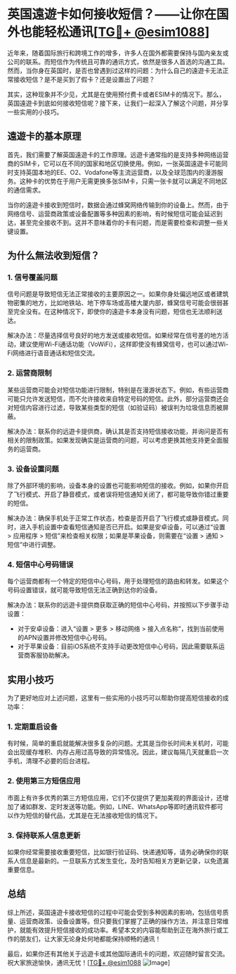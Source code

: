 # 英国遠遊卡如何接收短信？——让你在国外也能轻松通讯[[TG💪+ @esim1088](https://t.me/s/esim1088)]

近年来，随着国际旅行和跨境工作的增多，许多人在国外都需要保持与国内亲友或公司的联系。而短信作为传统且可靠的通讯方式，依然是很多人首选的沟通工具。然而，当你身在英国时，是否也曾遇到过这样的问题：为什么自己的遠遊卡无法正常接收短信？是不是买到了假卡？还是设置出了问题？

其实，这种现象并不少见，尤其是在使用预付费卡或者ESIM卡的情况下。那么，英国遠遊卡到底如何接收短信呢？接下来，让我们一起深入了解这个问题，并分享一些实用的小技巧。

## 遠遊卡的基本原理

首先，我们需要了解英国遠遊卡的工作原理。远遊卡通常指的是支持多种网络运营商的SIM卡，它可以在不同的国家和地区切换使用。例如，一张英国遠遊卡可能同时支持英国本地的EE、O2、Vodafone等主流运营商，以及全球范围内的漫游服务。这种卡的优势在于用户无需更换多张SIM卡，只需一张卡就可以满足不同地区的通信需求。

当你的遠遊卡接收到短信时，数据会通过蜂窝网络传输到你的设备上。然而，由于网络信号、运营商政策或设备配置等多种因素的影响，有时候短信可能会延迟到达，甚至完全接收不到。这并不意味着你的卡有问题，而是需要检查和调整一些关键设置。

## 为什么無法收到短信？

### 1. **信号覆盖问题**

信号问题是导致短信无法正常接收的主要原因之一。如果你身处偏远地区或者建筑物密集的地方，比如地铁站、地下停车场或高楼大厦内部，蜂窝信号可能会很弱甚至完全没有。在这种情况下，即使你的遠遊卡本身没有问题，短信也无法顺利送达。

解决办法：尽量选择信号良好的地方发送或接收短信。如果经常在信号差的地方活动，建议使用Wi-Fi通话功能（VoWiFi），这样即使没有蜂窝信号，也可以通过Wi-Fi网络进行语音通话和短信交流。

### 2. **运营商限制**

某些运营商可能会对短信功能进行限制，特别是在漫游状态下。例如，有些运营商可能只允许发送短信，而不允许接收来自特定号码的短信。此外，部分运营商还会对短信内容进行过滤，导致某些类型的短信（如验证码）被误判为垃圾信息而被屏蔽。

解决办法：联系你的远遊卡提供商，确认其是否支持短信接收功能，并询问是否有相关的限制政策。如果发现确实是运营商的问题，可以考虑更换其他支持更全面服务的运营商。

### 3. **设备设置问题**

除了外部环境的影响，设备本身的设置也可能影响短信的接收。例如，如果你开启了飞行模式、开启了静音模式，或者误将短信通知关闭了，都可能导致你错过重要的短信。

解决办法：确保手机处于正常工作状态，检查是否开启了飞行模式或静音模式。同时，进入手机设置中查看短信通知是否已开启。如果是安卓设备，可以通过“设置 > 应用程序 > 短信”来检查相关权限；如果是苹果设备，则需要在“设置 > 通知 > 短信”中进行调整。

### 4. **短信中心号码错误**

每个运营商都有一个特定的短信中心号码，用于处理短信的路由和转发。如果这个号码设置错误，就可能导致短信无法正确到达你的设备。

解决办法：联系你的远遊卡提供商获取正确的短信中心号码，并按照以下步骤手动设置：
- 对于安卓设备：进入“设置 > 更多 > 移动网络 > 接入点名称”，找到当前使用的APN设置并修改短信中心号码。
- 对于苹果设备：目前iOS系统不支持手动更改短信中心号码，因此需要联系运营商客服协助解决。

## 实用小技巧

为了更好地应对上述问题，这里有一些实用的小技巧可以帮助你提高短信接收的成功率：

### 1. **定期重启设备**

有时候，简单的重启就能解决很多复杂的问题。尤其是当你长时间未关机时，可能会出现缓存堆积、内存占用过高导致的异常情况。因此，建议每隔几天就重启一次手机，清理不必要的后台进程。

### 2. **使用第三方短信应用**

市面上有许多优秀的第三方短信应用，它们不仅提供了更加美观的界面设计，还增加了诸如群发、定时发送等功能。例如，LINE、WhatsApp等即时通讯软件都可以作为短信的替代品，尤其是在无法接收短信的情况下。

### 3. **保持联系人信息更新**

如果你经常需要接收重要短信，比如银行验证码、快递通知等，请务必确保你的联系人信息是最新的。一旦联系方式发生变化，及时告知相关方更新记录，以免遗漏重要信息。

## 总结

综上所述，英国遠遊卡接收短信的过程中可能会受到多种因素的影响，包括信号质量、运营商政策、设备设置等。但只要我们掌握了正确的操作方法，并注意日常维护，就能有效提升短信接收的成功率。希望本文的内容能帮助到正在海外旅行或工作的朋友们，让大家无论身处何地都能保持顺畅的通讯！

最后，如果你还有其他关于远遊卡或其他国际通讯卡的问题，欢迎随时留言交流。祝大家旅途愉快，通讯无忧！[[TG💪+ @esim1088](https://t.me/s/esim1088) ![Image](https://i.postimg.cc/4NQfJmqS/Snipaste-2025-05-13-00-14-12.png)]
